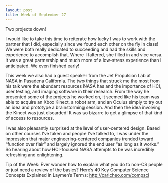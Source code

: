 ```yaml
---
layout: post
title: Week of September 27
---
```


Two projects down! 

I would like to take this time to reiterate how lucky I was to work with the partner that I did, especially since we found each other on the fly in class! We were both really dedicated to succeeding and had the skills and experience to accomplish that. Where I faltered, she filled in and vice versa. It was a great partnership and much more of a low-stress experience than I anticipated. We even finished early!

This week we also had a guest speaker from the Jet Propulsion Lab at NASA in Pasadena California.  The two things that struck me the most from his talk were the abundant resources NASA has and the importance of HCI, user testing, and imaging software in their research.  From the way he presented some of the projects he worked on, it seemed like his team was able to acquire an Xbox Kinect, a robot arm, and an Oculus simply to try out an idea and prototype a brainstorming session. And then the idea involving the Kinect was just discarded!  It was so bizarre to get a glimpse of that kind of access to resources. 

I was also pleasantly surprised at the level of user-centered design. Based on other courses I’ve taken and people I’ve talked to, I was under the impression that major engineering-centered companies trended toward “function over flair” and largely ignored the end user “as long as it works.” So hearing about how HCI-focused NASA attempts to be was incredibly refreshing and enlightening.


Tip of the Week: Ever wonder how to explain what you do to non-CS people or just need a review of the basics? Here’s 40 Key Computer Science Concepts Explained in Laymen’s Terms: http://carlcheo.com/compsci
